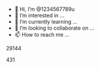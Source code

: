 - 👋 Hi, I’m @1234567789u
- 👀 I’m interested in ...
- 🌱 I’m currently learning ...
- 💞️ I’m looking to collaborate on ...
- 📫 How to reach me ...

<!---
1234567789u/1234567789u is a ✨ special ✨ repository because its `README.md` (this file) appears on your GitHub profile.
You can click the Preview link to take a look at your changes.
--->29144

431
